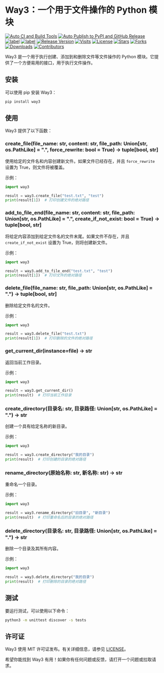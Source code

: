 # Way3：一个用于文件操作的 Python 模块

[![Auto CI and Build Tools](https://github.com/aboutmydreams/way3/actions/workflows/ci-test.yml/badge.svg)](https://github.com/aboutmydreams/way3/actions/workflows/ci-test.yml)
[![Auto Publish to PyPI and GitHub Release](https://github.com/aboutmydreams/way3/actions/workflows/release.yml/badge.svg)](https://github.com/aboutmydreams/way3/actions/workflows/release.yml)
[![label](https://img.shields.io/badge/%E4%B8%AD%E6%96%87%E6%96%87%E6%A1%A3-ZH-brightgreen)](https://github.com/aboutmydreams/way3/blob/main/README_ZH.md)
[![label](https://img.shields.io/badge/English-EN-brightgreen)](https://github.com/aboutmydreams/way3/blob/main/README.md)
[![Release Version](https://img.shields.io/github/release/aboutmydreams/way3.svg)](https://github.com/aboutmydreams/way3/releases)
[![Visits](https://komarev.com/ghpvc/?username=aboutmydreams&repo=way3)](https://github.com/aboutmydreams/way3)
[![License](https://img.shields.io/github/license/aboutmydreams/way3.svg)](https://github.com/aboutmydreams/way3/license)
[![Stars](https://img.shields.io/github/stars/aboutmydreams/way3.svg)](https://github.com/aboutmydreams/way3/stargazers)
[![Forks](https://img.shields.io/github/forks/aboutmydreams/way3.svg)](https://github.com/aboutmydreams/way3/network)
[![Downloads](https://pepy.tech/badge/way3)](https://pepy.tech/project/way3)
[![Contributors](https://img.shields.io/github/contributors/aboutmydreams/way3.svg)](https://github.com/aboutmydreams/way3/graphs/contributors)

Way3 是一个用于执行创建、添加到和删除文件等文件操作的 Python 模块。它提供了一个方便易用的接口，用于执行文件操作。

## 安装

可以使用 pip 安装 Way3：

```bash
pip install way3
```

## 使用

Way3 提供了以下函数：

### create_file(file_name: str, content: str, file_path: Union[str, os.PathLike] = ".", force_rewrite: bool = True) -> tuple[bool, str]

使用给定的文件名和内容创建新文件。如果文件已经存在，并且 `force_rewrite` 设置为 True，则文件将被覆盖。

示例：

```python
import way3

result = way3.create_file("test.txt", "test")
print(result[1])  # 打印创建文件的绝对路径
```

### add_to_file_end(file_name: str, content: str, file_path: Union[str, os.PathLike] = ".", create_if_not_exist: bool = True) -> tuple[bool, str]

将给定内容添加到给定文件名的文件末尾。如果文件不存在，并且 `create_if_not_exist` 设置为 True，则将创建新文件。

示例：

```python
import way3

result = way3.add_to_file_end("test.txt", "test")
print(result[1])  # 打印文件的绝对路径
```

### delete_file(file_name: str, file_path: Union[str, os.PathLike] = ".") -> tuple[bool, str]

删除给定文件名的文件。

示例：

```python
import way3

result = way3.delete_file("test.txt")
print(result[1])  # 打印删除的文件的绝对路径
```

### get_current_dir(instance=__file__) -> str

返回当前工作目录。

示例：

```python
import way3

result = way3.get_current_dir()
print(result)  # 打印当前工作目录
```

### create_directory(目录名: str, 目录路径: Union[str, os.PathLike] = ".") -> str

创建一个具有给定名称的新目录。

示例：

```python
import way3

result = way3.create_directory("我的目录")
print(result)  # 打印创建的目录的绝对路径
```

### rename_directory(原始名称: str, 新名称: str) -> str

重命名一个目录。

示例：

```python
import way3

result = way3.rename_directory("旧目录", "新目录")
print(result)  # 打印重命名后的目录的绝对路径
```

### delete_directory(目录名: str, 目录路径: Union[str, os.PathLike] = ".") -> str

删除一个目录及其所有内容。

示例：

```python
import way3

result = way3.delete_directory("我的目录")
print(result)  # 打印删除的目录的绝对路径
```

## 测试

要运行测试，可以使用以下命令：

```bash
python3 -m unittest discover -s tests
```

## 许可证

Way3 使用 MIT 许可证发布。有关详细信息，请参见 [LICENSE](LICENSE)。

希望你能找到 Way3 有用！如果你有任何问题或反馈，请打开一个问题或拉取请求。
